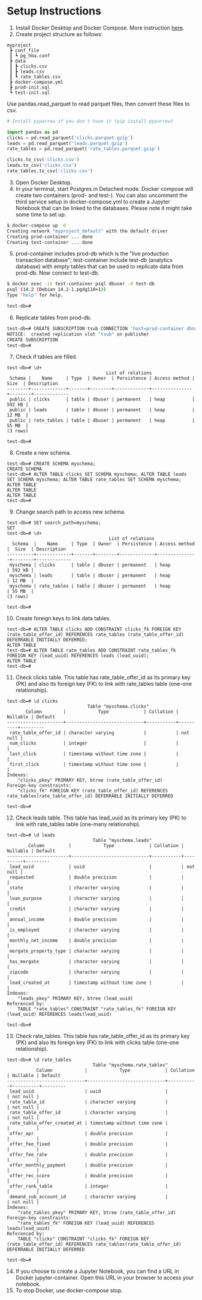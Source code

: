 # Setup Instructions
1. Install Docker Desktop and Docker Compose. More instruction [here](https://docs.docker.com/compose/install/).</br>
2. Create project structure as follows:
```
myproject
 ┣ conf_file
 ┃ ┗ pg_hba.conf
 ┣ data
 ┃ ┣ clicks.csv
 ┃ ┣ leads.csv
 ┃ ┗ rate_tables.csv
 ┣ docker-compose.yml
 ┣ prod-init.sql
 ┗ test-init.sql
 ```
 Use pandas.read_parquet to read parquet files, then convert these files to csv.
 ```python
 # Install pyparrow if you don't have it (pip install pyparrow)

import pandas as pd
clicks = pd.read_parquet('clicks.parquet.gzip')
leads = pd.read_parquet('leads.parquet.gzip')
rate_tables = pd.read_parquet('rate_tables.parquet.gzip')

clicks.to_csv('clicks.csv')
leads.to_csv('clicks.csv')
rate_tables.to_csv('clicks.csv')
```
 3. Open Docker Desktop.
 4. In your terminal, start Postgres in Detached mode. Docker compose will create two containers (prod- and test-). You can also uncomment the third service setup in docker-compose.yml to create a Jupyter Notebook that can be linked to the databases. Please note it might take some time to set up.
```bash
$ docker-compose up -d
Creating network "myproject_default" with the default driver
Creating prod-container ... done
Creating test-container ... done
```
5. prod-container includes prod-db which is the "live production transaction database"; test-container include test-db (analytics database) with empty tables that can be used to replicate data from prod-db. Now connect to test-db.
```bash
$ docker exec -it test-container psql dbuser -d test-db
psql (14.2 (Debian 14.2-1.pgdg110+1))
Type "help" for help.

test-db=# 
```
6. Replicate tables from prod-db.
```bash
test-db=# CREATE SUBSCRIPTION tsub CONNECTION 'host=prod-container dbname=prod-db user=replicator password=123456' PUBLICATION ppub;
NOTICE:  created replication slot "tsub" on publisher
CREATE SUBSCRIPTION
test-db=# 
```
7. Check if tables are filled.
```
test-db=# \d+
                                     List of relations
 Schema |    Name     | Type  | Owner  | Persistence | Access method |  Size  | Description
--------+-------------+-------+--------+-------------+---------------+--------+-------------
 public | clicks      | table | dbuser | permanent   | heap          | 592 kB |
 public | leads       | table | dbuser | permanent   | heap          | 12 MB  |
 public | rate_tables | table | dbuser | permanent   | heap          | 55 MB  |
(3 rows)

test-db=#
```
8. Create a new schema.
```
test-db=# CREATE SCHEMA myschema;
CREATE SCHEMA
test-db=# ALTER TABLE clicks SET SCHEMA myschema; ALTER TABLE leads SET SCHEMA myschema; ALTER TABLE rate_tables SET SCHEMA myschema;
ALTER TABLE
ALTER TABLE
ALTER TABLE
test-db=#
```
9. Change search path to access new schema.
```
test-db=# SET search_path=myschema;
SET
test-db=# \d+
                                      List of relations
  Schema  |    Name     | Type  | Owner  | Persistence | Access method |  Size  | Description
----------+-------------+-------+--------+-------------+---------------+--------+-------------
 myschema | clicks      | table | dbuser | permanent   | heap          | 592 kB |
 myschema | leads       | table | dbuser | permanent   | heap          | 12 MB  |
 myschema | rate_tables | table | dbuser | permanent   | heap          | 55 MB  |
(3 rows)

test-db=#
```
10. Create foreign keys to link data tables.
```
test-db=# ALTER TABLE clicks ADD CONSTRAINT clicks_fk FOREIGN KEY (rate_table_offer_id) REFERENCES rate_tables (rate_table_offer_id) DEFERRABLE INITIALLY DEFERRED;
ALTER TABLE
test-db=# ALTER TABLE rate_tables ADD CONSTRAINT rate_tables_fk FOREIGN KEY (lead_uuid) REFERENCES leads (lead_uuid);
ALTER TABLE
test-db=#
```
11. Check clicks table. This table has rate_table_offer_id as its primary key (PK) and also its foreign key (FK) to link with rate_tables table (one-one relationship).
```
test-db=# \d clicks
                              Table "myschema.clicks"
       Column        |            Type             | Collation | Nullable | Default
---------------------+-----------------------------+-----------+----------+---------
 rate_table_offer_id | character varying           |           | not null |
 num_clicks          | integer                     |           |          |
 last_click          | timestamp without time zone |           |          |
 first_click         | timestamp without time zone |           |          |
Indexes:
    "clicks_pkey" PRIMARY KEY, btree (rate_table_offer_id)
Foreign-key constraints:
    "clicks_fk" FOREIGN KEY (rate_table_offer_id) REFERENCES rate_tables(rate_table_offer_id) DEFERRABLE INITIALLY DEFERRED

test-db=#
```
12. Check leads table. This table has lead_uuid as its primary key (PK) to link with rate_tables table (one-many relationship).
```
test-db=# \d leads
                                Table "myschema.leads"
        Column         |            Type             | Collation | Nullable | Default
-----------------------+-----------------------------+-----------+----------+---------
 lead_uuid             | uuid                        |           | not null |
 requested             | double precision            |           |          |
 state                 | character varying           |           |          |
 loan_purpose          | character varying           |           |          |
 credit                | character varying           |           |          |
 annual_income         | double precision            |           |          |
 is_employed           | character varying           |           |          |
 monthly_net_income    | double precision            |           |          |
 morgate_property_type | character varying           |           |          |
 has_morgate           | character varying           |           |          |
 zipcode               | character varying           |           |          |
 lead_created_at       | timestamp without time zone |           |          |
Indexes:
    "leads_pkey" PRIMARY KEY, btree (lead_uuid)
Referenced by:
    TABLE "rate_tables" CONSTRAINT "rate_tables_fk" FOREIGN KEY (lead_uuid) REFERENCES leads(lead_uuid)

test-db=#
```
13. Check rate_tables. This table has rate_table_offer_id as its primary key (PK) and also its foreign key (FK) to link with clicks table (one-one relationship).
```
test-db=# \d rate_tables
                                Table "myschema.rate_tables"
           Column            |            Type             | Collation | Nullable | Default
-----------------------------+-----------------------------+-----------+----------+---------
 lead_uuid                   | uuid                        |           | not null |
 rate_table_id               | character varying           |           | not null |
 rate_table_offer_id         | character varying           |           | not null |
 rate_table_offer_created_at | timestamp without time zone |           |          |
 offer_apr                   | double precision            |           |          |
 offer_fee_fixed             | double precision            |           |          |
 offer_fee_rate              | double precision            |           |          |
 offer_monthly_payment       | double precision            |           |          |
 offer_rec_score             | double precision            |           |          |
 offer_rank_table            | integer                     |           |          |
 demand_sub_account_id       | character varying           |           | not null |
Indexes:
    "rate_tables_pkey" PRIMARY KEY, btree (rate_table_offer_id)
Foreign-key constraints:
    "rate_tables_fk" FOREIGN KEY (lead_uuid) REFERENCES leads(lead_uuid)
Referenced by:
    TABLE "clicks" CONSTRAINT "clicks_fk" FOREIGN KEY (rate_table_offer_id) REFERENCES rate_tables(rate_table_offer_id) DEFERRABLE INITIALLY DEFERRED

test-db=#
```
14. If you choose to create a Jupyter Notebook, you can find a URL in Docker jupyter-container. Open this URL in your browser to access your notebook.
15. To stop Docker, use docker-compose stop.
